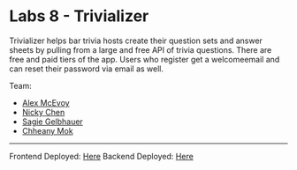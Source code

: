 # Labs 8 - Trivializer

Trivializer helps bar trivia hosts create their question sets and answer sheets by pulling from a large and free API of trivia questions. There are free and paid tiers of the app. Users who register get a welcomeemail and can reset their password via email as well.

Team:

- [Alex McEvoy](https://github.com/TangledTessellations)
- [Nicky Chen](https://github.com/nchen0)
- [Sagie Gelbhauer](https://github.com/Sgoal2)
- [Chheany Mok](https://github.com/cmok4290)

---

Frontend Deployed: [Here](https://trivializer.netlify.com/)
Backend Deployed: [Here](https://testsdepl.herokuapp.com/)
